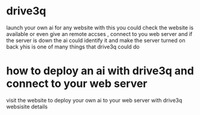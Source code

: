 # drive3q
launch your own ai for any website with this you could check the website is available or even give an remote accses , connect to you web server and if the server is down
the ai could identify it and make the server turned on back yhis is one of many things that drive3q could do 

# how to deploy an ai with drive3q and connect to your web server
visit the website to deploy your own ai to your web server with drive3q 
websisite details
<this website is  a http website it will probably say it is not secured but it is realy sercured>
